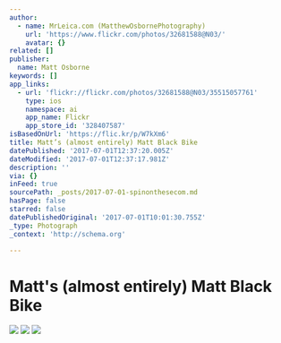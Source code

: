 ```yaml
---
author:
  - name: MrLeica.com (MatthewOsbornePhotography)
    url: 'https://www.flickr.com/photos/32681588@N03/'
    avatar: {}
related: []
publisher:
  name: Matt Osborne
keywords: []
app_links:
  - url: 'flickr://flickr.com/photos/32681588@N03/35515057761'
    type: ios
    namespace: ai
    app_name: Flickr
    app_store_id: '328407587'
isBasedOnUrl: 'https://flic.kr/p/W7kXm6'
title: Matt’s (almost entirely) Matt Black Bike
datePublished: '2017-07-01T12:37:20.005Z'
dateModified: '2017-07-01T12:37:17.981Z'
description: ''
via: {}
inFeed: true
sourcePath: _posts/2017-07-01-spinonthesecom.md
hasPage: false
starred: false
datePublishedOriginal: '2017-07-01T10:01:30.755Z'
_type: Photograph
_context: 'http://schema.org'

---
```

# Matt's (almost entirely) Matt Black Bike
![](https://the-grid-user-content.s3-us-west-2.amazonaws.com/dfbf1618-4e40-4e4f-a736-03b156627b64.jpg)
![](https://s3-us-west-2.amazonaws.com/the-grid-img/p/548f473d3d3fcfddc74c8d0de71e295e5c906301.jpg)
![](https://the-grid-user-content.s3-us-west-2.amazonaws.com/202bd38f-e896-4797-b4b1-a41e4585381a.jpg)